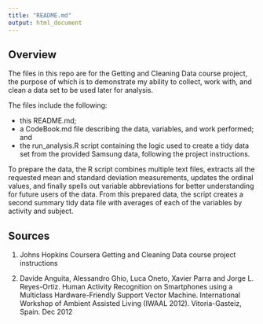 ```yaml
---
title: "README.md"
output: html_document
---
```


## Overview

The files in this repo are for the Getting and Cleaning Data course project,
the purpose of which is to demonstrate my ability to collect, work with, and
clean a data set to be used later for analysis.

The files include the following:  
* this README.md;  
* a CodeBook.md file describing the data, variables, and work performed; and   
* the run_analysis.R script containing the logic used to create a tidy data set 
from the provided Samsung data, following the project instructions.

To prepare the data, the R script combines multiple text files, extracts all the
requested mean and standard deviation measurements, updates the 
ordinal values, and finally spells out variable abbreviations for better 
understanding for future users of the data.  From this prepared data, the
script creates a second summary tidy data file with averages of each of the
variables by activity and subject.


## Sources

1. Johns Hopkins Coursera Getting and Cleaning Data course project instructions

2. Davide Anguita, Alessandro Ghio, Luca Oneto, Xavier Parra and 
Jorge L. Reyes-Ortiz. Human Activity Recognition on Smartphones using a 
Multiclass Hardware-Friendly Support Vector Machine. International Workshop 
of Ambient Assisted Living (IWAAL 2012). Vitoria-Gasteiz, Spain. Dec 2012